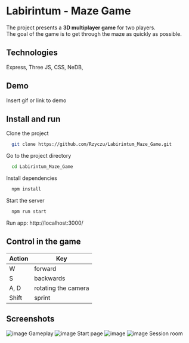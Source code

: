 # Labirintum - Maze Game
The project presents a <b>3D multiplayer game</b> for two players. 
</br>The goal of the game is to get through the maze as quickly as possible.

## Technologies
Express,
Three JS,
CSS,
NeDB,

## Demo
Insert gif or link to demo

## Install and run
Clone the project
```bash
  git clone https://github.com/Rzyczu/Labirintum_Maze_Game.git
```

Go to the project directory
```bash
  cd Labirintum_Maze_Game
```

Install dependencies
```bash
  npm install
```

Start the server
```bash
  npm run start
```

Run app: http://localhost:3000/

## Control in the game
| Action             | Key                                                                |
| ----------------- | ------------------------------------------------------------------ |
| W | forward |
| S | backwards |
| A, D | rotating the camera |
| Shift | sprint |

## Screenshots
![image](https://github.com/Rzyczu/Labirintum_Maze_Game/assets/70780585/bb6ccfc4-12c3-4331-8e9c-96c614d28bef)
Gameplay
![image](https://github.com/Rzyczu/Labirintum_Maze_Game/assets/70780585/bdaf9d52-09a8-4e5a-bd95-06f676d43568)
Start page
![image](https://github.com/Rzyczu/Labirintum_Maze_Game/assets/70780585/f0dd645c-a6d2-43e1-bd62-fe48fc22b1a3)
![image](https://github.com/Rzyczu/Labirintum_Maze_Game/assets/70780585/ccfc564f-a77d-4518-84c1-2c12ca71e533)
Session room








